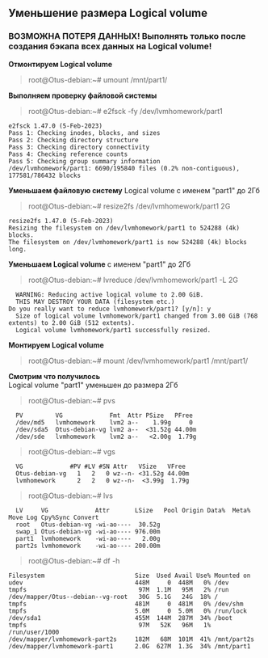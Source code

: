 ## Уменьшение размера Logical volume
### ВОЗМОЖНА ПОТЕРЯ ДАННЫХ! Выполнять только после создания бэкапа всех данных на Logical volume!
**Отмонтируем Logical volume**  

> root@Otus-debian:~# umount /mnt/part1/  

**Выполняем проверку файловой системы**  

>root@Otus-debian:~# e2fsck -fy /dev/lvmhomework/part1
```
e2fsck 1.47.0 (5-Feb-2023)
Pass 1: Checking inodes, blocks, and sizes
Pass 2: Checking directory structure
Pass 3: Checking directory connectivity
Pass 4: Checking reference counts
Pass 5: Checking group summary information
/dev/lvmhomework/part1: 6690/195840 files (0.2% non-contiguous), 177581/786432 blocks
```
**Уменьшаем файловую систему** Logical volume с именем "part1" до 2Гб
> root@Otus-debian:~# resize2fs /dev/lvmhomework/part1 2G
```
resize2fs 1.47.0 (5-Feb-2023)
Resizing the filesystem on /dev/lvmhomework/part1 to 524288 (4k) blocks.
The filesystem on /dev/lvmhomework/part1 is now 524288 (4k) blocks long.
```
**Уменьшаем Logical volume** с именем "part1" до 2Гб
> root@Otus-debian:~# lvreduce /dev/lvmhomework/part1 -L 2G
```
  WARNING: Reducing active logical volume to 2.00 GiB.
  THIS MAY DESTROY YOUR DATA (filesystem etc.)
Do you really want to reduce lvmhomework/part1? [y/n]: y
  Size of logical volume lvmhomework/part1 changed from 3.00 GiB (768 extents) to 2.00 GiB (512 extents).
  Logical volume lvmhomework/part1 successfully resized.
```
**Монтируем Logical volume**

> root@Otus-debian:~# mount /dev/lvmhomework/part1 /mnt/part1/  

**Смотрим что получилось**  
Logical volume "part1" уменьшен до размера 2Гб  
> root@Otus-debian:~# pvs  
```
  PV         VG             Fmt  Attr PSize   PFree
  /dev/md5   lvmhomework    lvm2 a--    1.99g     0
  /dev/sda5  Otus-debian-vg lvm2 a--  <31.52g 44.00m
  /dev/sde   lvmhomework    lvm2 a--   <2.00g  1.79g
```
> root@Otus-debian:~# vgs
```
  VG             #PV #LV #SN Attr   VSize   VFree
  Otus-debian-vg   1   2   0 wz--n- <31.52g 44.00m
  lvmhomework      2   2   0 wz--n-  <3.99g  1.79g
```
> root@Otus-debian:~# lvs
```
  LV     VG             Attr       LSize   Pool Origin Data%  Meta%  Move Log Cpy%Sync Convert
  root   Otus-debian-vg -wi-ao----  30.52g
  swap_1 Otus-debian-vg -wi-ao---- 976.00m
  part1  lvmhomework    -wi-ao----   2.00g
  part2s lvmhomework    -wi-ao---- 200.00m
```
> root@Otus-debian:~# df -h
```
Filesystem                         Size  Used Avail Use% Mounted on
udev                               448M     0  448M   0% /dev
tmpfs                               97M  1.1M   95M   2% /run
/dev/mapper/Otus--debian--vg-root   30G  5.1G   24G  18% /
tmpfs                              481M     0  481M   0% /dev/shm
tmpfs                              5.0M     0  5.0M   0% /run/lock
/dev/sda1                          455M  144M  287M  34% /boot
tmpfs                               97M   52K   96M   1% /run/user/1000
/dev/mapper/lvmhomework-part2s     182M   68M  101M  41% /mnt/part2s
/dev/mapper/lvmhomework-part1      2.0G  627M  1.3G  34% /mnt/part1
```